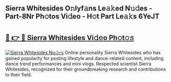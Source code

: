 ## Sierra Whitesides O𝚗lyf𝚊ns Le𝚊𝚔ed N𝚞𝚍es - Part-8Nr Ph𝚘tos Vi𝚍eo - H𝚘t Part Le𝚊𝚔s 6YeJT

# <h2><a href="http://hf8bctt.feru.top/?c=Sierra+Whitesides">🔗 👉 🔴 Sierra Whitesides Vi𝚍𝚎o Ph𝚘t𝚘𝚜</a></h2>

[![Sierra Whitesides Nu𝚍𝚎s](https://i.imgur.com/0TWrTi3.gif)](http://hf8bctt.feru.top/?c=Sierra+Whitesides)
Online personality Sierra Whitesides who has gained popularity for posting lifestyle and dance-related content, including dance trend performances and mini vlogs. Respected scientist Sierra Whitesides, recognized for their groundbreaking research and contributions to their field. 
